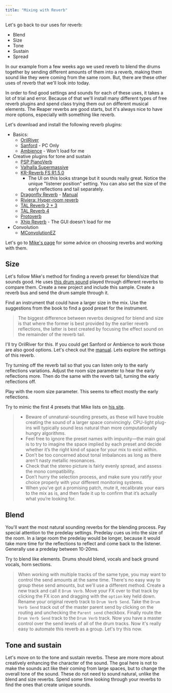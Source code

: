 ```yaml
---
title: "Mixing with Reverb"
---
```


Let's go back to our uses for reverb:

- Blend
- Size
- Tone
- Sustain
- Spread

In our example from a few weeks ago we used reverb to blend the drums together by sending different amounts of them into a reverb, making them sound like they were coming from the same room. But, there are these other uses of reverb that we'll look into today.

In order to find good settings and sounds for each of these uses, it takes a lot of trial and error. Because of that we'll install many different types of free reverb plugins and spend class trying them out on different musical elements. The Reaper reverbs are good starts, but it's always nice to have more options, especially with something like reverb.

Let's download and install the following reverb plugins:

- Basics:
  - [OrilRiver](https://www.kvraudio.com/product/orilriver-by-denis-tihanov)
  - [Sanford](https://www.lesliesanford.com/vst/plugins/) - PC Only
  - [Ambience](http://magnus.smartelectronix.com/#Ambience) - Won't load for me
- Creative plugins for tone and sustain
  - [PSP PianoVerb](https://www.pspaudioware.com/products/psp-pianoverb)
  - [Valhalla Supermassive](https://valhalladsp.com/shop/reverb/valhalla-supermassive/)
  - [KR-Reverb FS R1.5.0](https://www.kresearch.com/Products/Details/17)
    - The UI on this looks strange but it sounds really great. Notice the unique "listener position" setting. You can also set the size of the early reflections and tail separately.
  - [Dragonfly Reverb](https://michaelwillis.github.io/dragonfly-reverb/) - [Manual](https://michaelwillis.github.io/dragonfly-reverb/manuals.html)
  - [Riviera: Hyper-room reverb](https://nuspaceaudio.com/2017/02/07/riviera-fast-hybrid-reverb-plugin-for-modeling-high-dimensional-spaces/)
  - [TAL Reverb 2 + 3](https://tal-software.com/products/tal-reverb)
  - [TAL Reverb 4](https://tal-software.com/products/tal-reverb-4)
  - [Protoverb](https://u-he.com/products/protoverb/)
  - [Xhip Reverb](http://xhip.net/effects/?p=Reverb) - The GUI doesn't load for me
- Convolution
  - [MConvolutionEZ](https://www.meldaproduction.com/MConvolutionEZ)

Let's go to [Mike's page](https://cambridge-mt.com/ms/ch16/) for some advice on choosing reverbs and working with them.

## Size

Let's follow Mike's method for finding a reverb preset for blend/size that sounds good. He uses [this drum sound](https://audio.cambridge-mt.com/MSFTSS/Ch16/MS1601_Preset0Dry.wav) played through different reverbs to compare them. Create a new project and include this sample. Create a reverb bus and send the drum sample through it.

Find an instrument that could have a larger size in the mix. Use the suggestions from the book to find a good preset for the instrument.

> The biggest difference between reverbs designed for blend and size is that where the former is best provided by the earlier reverb reflections, the latter is best created by focusing the effect sound on the remainder of the reverb tail.

I'll try OrilRiver for this. If you could get Sanford or Ambience to work those are also good options. Let's check out the [manual](orilriver-manual.pdf). Lets explore the settings of this reverb.

Try turning off the reverb tail so that you can listen only to the early reflections variations. Adjust the room size parameter to hear the early reflections more. Then do the same with the reverb tail, turning the early reflections off.

Play with the room size parameter. This seems to effect mostly the early reflections.

Try to mimic the first 4 presets that Mike lists on [his site](https://cambridge-mt.com/ms/ch16/).

> - Beware of unnatural-sounding presets, as these will have trouble creating the sound of a larger space convincingly. CPU-light plug-ins will typically sound less natural than more computationally hungry algorithms.
> - Feel free to ignore the preset names with impunity—the main goal is to try to imagine the space implied by each preset and decide whether it’s the right kind of space for your mix to exist within.
> - Don’t be too concerned about tonal imbalances as long as there aren’t nasty metallic resonances.
> - Check that the stereo picture is fairly evenly spread, and assess the mono compatibility.
> - Don’t hurry the selection process, and make sure you ratify your choice properly with your different monitoring systems.
> - When you’ve got a promising patch, mute it, recalibrate your ears to the mix as is, and then fade it up to confirm that it’s actually what you’re looking for.

## Blend

You'll want the most natural sounding reverbs for the blending process. Pay special attention to the predelay settings. Predelay cues us into the size of the room. In a large room the predelay would be longer, because it would take more time for the reflections to reflect and come back to the listener. Generally use a predelay between 10-20ms.

Try to blend like elements. Drums should blend, vocals and back ground vocals, horn sections.

> When working with multiple tracks of the same type, you may want to control the send amounts at the same time. There's no easy way to group these send amounts, but we'll use a different method.
> Create a new track and call it `Drum Verb`. Move your FX over to that track by clicking the FX icon and dragging with the `option` key held down. Rename your original reverb track to `Drum Verb Send`. Take the `Drum Verb Send` track out of the master parent send by clicking on the routing and unchecking the `Parent send` checkbox. Finally route the `Drum Verb Send` track to the `Drum Verb` track. Now you have a master control over the send levels of all of the drum tracks. Now it's really easy to automate this reverb as a group. Let's try this now.

## Tone and sustain

Let's move on to the tone and sustain reverbs. These are more more about creatively enhancing the character of the sound. The goal here is not to make the sounds act like their coming from large spaces, but to change the overall tone of the sound. These do not need to sound natural, unlike the blend and size reverbs. Spend some time looking through your reverbs to find the ones that create unique sounds.
